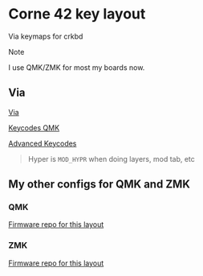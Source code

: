 # Corne 42 key layout

Via keymaps for crkbd

> [!NOTE]
> I use QMK/ZMK for most my boards now.

## Via

[Via](https://usevia.app/)

[Keycodes QMK](https://docs.qmk.fm/keycodes_basic)

[Advanced Keycodes](https://docs.qmk.fm/#/feature_advanced_keycodes?id=modifier-keys)

> Hyper is `MOD_HYPR` when doing layers, mod tab, etc

## My other configs for QMK and ZMK

### QMK

[Firmware repo for this layout](https://github.com/whoop-t/qmk_firmware)

### ZMK

[Firmware repo for this layout](https://github.com/whoop-t/zmk-config)
